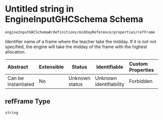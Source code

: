 # Untitled string in EngineInputGHCSchema Schema

```txt
engineInputGHCSchema#/definitions/middayReference/properties/refFrame
```

Identifier name of a frame where the teacher take the midday. If it is not not specified, the engine will take the midday of the frame with the highest allocation.


| Abstract            | Extensible | Status         | Identifiable            | Custom Properties | Additional Properties | Access Restrictions | Defined In                                                         |
| :------------------ | ---------- | -------------- | ----------------------- | :---------------- | --------------------- | ------------------- | ------------------------------------------------------------------ |
| Can be instantiated | No         | Unknown status | Unknown identifiability | Forbidden         | Allowed               | none                | [ghc.schema.json\*](../out/ghc.schema.json "open original schema") |

## refFrame Type

`string`
